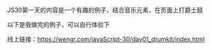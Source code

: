 JS30第一天的内容是一个有趣的例子，结合音乐元素，在页面上打爵士鼓

以下是我做完的例子，可以自行体验下

线上链接：https://wengr.com/javaScript-30/day01_drumkit/index.html
